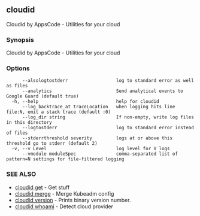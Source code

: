 ## cloudid

Cloudid by AppsCode - Utilities for your cloud

### Synopsis


Cloudid by AppsCode - Utilities for your cloud

### Options

```
      --alsologtostderr                  log to standard error as well as files
      --analytics                        Send analytical events to Google Guard (default true)
  -h, --help                             help for cloudid
      --log_backtrace_at traceLocation   when logging hits line file:N, emit a stack trace (default :0)
      --log_dir string                   If non-empty, write log files in this directory
      --logtostderr                      log to standard error instead of files
      --stderrthreshold severity         logs at or above this threshold go to stderr (default 2)
  -v, --v Level                          log level for V logs
      --vmodule moduleSpec               comma-separated list of pattern=N settings for file-filtered logging
```

### SEE ALSO
* [cloudid get](cloudid_get.md)	 - Get stuff
* [cloudid merge](cloudid_merge.md)	 - Merge Kubeadm config
* [cloudid version](cloudid_version.md)	 - Prints binary version number.
* [cloudid whoami](cloudid_whoami.md)	 - Detect cloud provider

